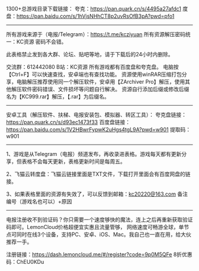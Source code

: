 1300+总游戏目录下载链接：
夸克：https://pan.quark.cn/s/4495a27afdc1
度盘：https://pan.baidu.com/s/1hVjsNHhCT8p2uvRsOfB3pA?pwd=pfo1

-----------------------------------------------------------------------------------------------------------------

所有游戏来源于（电报/Telegram）：https://t.me/kcziyuan
所有资源解压密码统一：KC资源
密码不会错。

此表格禁止发到各大群、论坛、贴吧等地，请于下载后的24小时内删除。

交流群：612442080
B站：KC资源
所有游戏都有百度盘和夸克盘。
电脑按【Ctrl+F】可以快速查找，安卓端也有查找功能。
资源使用winRAR压缩打包分享，电脑解压推荐使用同一个解压软件，安卓用【ZArchiver Pro】解压，使用其他解压软件密码错误、文件损坏等问题自行解决。
资源自行添加后缀或修改后缀名为【KC999.rar】解压，【.rar】为后缀名。

-----------------------------------------------------------------------------------------------------------------

安卓工具（解压软件、扶梯、电报安装包、模拟器、转区工具）：
夸克盘链接：https://pan.quark.cn/s/d93ec1473f33
百度盘链接：https://pan.baidu.com/s/1V2HBwrFypwK2uHgs4tgL9A?pwd=w901 
提取码：w901 

-----------------------------------------------------------------------------------------------------------------

1、游戏是从Telegram（电报）频道发布，再收录进表格。游戏每天都有更新分享，但表格不会每天更新，表格更新时间是每周五。

2、飞猫云转度盘：飞猫云链接里面是TXT文件，下载打开里面会有百度网盘的链接。

3、如果表格里面的资源有失效了，可以反馈到邮箱：kc20220@163.com
备注编号（游戏名也可以）+原因

-----------------------------------------------------------------------------------------------------------------

电报注册收不到验证码？你只需要一个速度够快的魔法，连上之后再重新获取验证码即可。LemonCloud价格超便宜实惠且流量管够，
网络速度可畅游全球，单节点可同时在线3个设备，支持PC、安卓、iOS、Mac。我自己也一直在用，给大伙推荐一手。

注册链接：https://dash.lemoncloud.me/#/register?code=9p0M5QFe
8折优惠码：ChEU0KDu
